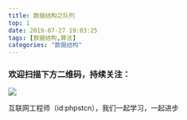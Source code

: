 ```yaml
---
title: 数据结构之队列
top: 1
date: 2019-07-27 19:03:25
tags: [数据结构,算法]
categories: "数据结构"
---
```

### 欢迎扫描下方二维码，持续关注：
![](http://ww1.sinaimg.cn/large/a616b9a4gy1g4xzv954a4j20760763yo.jpg)

互联网工程师（id:phpstcn），我们一起学习，一起进步